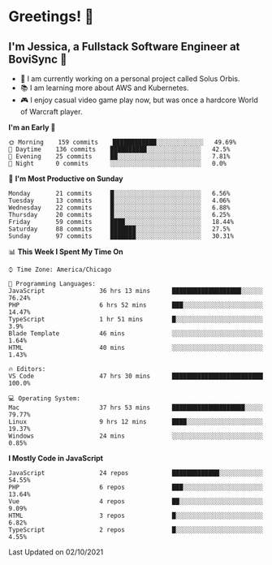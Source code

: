 # Greetings! 🧠

## I'm Jessica, a Fullstack Software Engineer at BoviSync 🐄

- 🌟 I am currently working on a personal project called Solus Orbis.
- 📚 I am learning more about AWS and Kubernetes.
- 🎮 I enjoy casual video game play now, but was once a hardcore World of Warcraft player.

<!--START_SECTION:waka-->
**I'm an Early 🐤** 

```text
🌞 Morning    159 commits    ████████████░░░░░░░░░░░░░   49.69% 
🌆 Daytime    136 commits    ██████████░░░░░░░░░░░░░░░   42.5% 
🌃 Evening    25 commits     ██░░░░░░░░░░░░░░░░░░░░░░░   7.81% 
🌙 Night      0 commits      ░░░░░░░░░░░░░░░░░░░░░░░░░   0.0%

```
📅 **I'm Most Productive on Sunday** 

```text
Monday       21 commits     █░░░░░░░░░░░░░░░░░░░░░░░░   6.56% 
Tuesday      13 commits     █░░░░░░░░░░░░░░░░░░░░░░░░   4.06% 
Wednesday    22 commits     █░░░░░░░░░░░░░░░░░░░░░░░░   6.88% 
Thursday     20 commits     █░░░░░░░░░░░░░░░░░░░░░░░░   6.25% 
Friday       59 commits     ████░░░░░░░░░░░░░░░░░░░░░   18.44% 
Saturday     88 commits     ███████░░░░░░░░░░░░░░░░░░   27.5% 
Sunday       97 commits     ███████░░░░░░░░░░░░░░░░░░   30.31%

```


📊 **This Week I Spent My Time On** 

```text
⌚︎ Time Zone: America/Chicago

💬 Programming Languages: 
JavaScript               36 hrs 13 mins      ███████████████████░░░░░░   76.24% 
PHP                      6 hrs 52 mins       ███░░░░░░░░░░░░░░░░░░░░░░   14.47% 
TypeScript               1 hr 51 mins        █░░░░░░░░░░░░░░░░░░░░░░░░   3.9% 
Blade Template           46 mins             ░░░░░░░░░░░░░░░░░░░░░░░░░   1.64% 
HTML                     40 mins             ░░░░░░░░░░░░░░░░░░░░░░░░░   1.43%

🔥 Editors: 
VS Code                  47 hrs 30 mins      █████████████████████████   100.0%

💻 Operating System: 
Mac                      37 hrs 53 mins      ████████████████████░░░░░   79.77% 
Linux                    9 hrs 12 mins       ████░░░░░░░░░░░░░░░░░░░░░   19.37% 
Windows                  24 mins             ░░░░░░░░░░░░░░░░░░░░░░░░░   0.85%

```

**I Mostly Code in JavaScript** 

```text
JavaScript               24 repos            █████████████░░░░░░░░░░░░   54.55% 
PHP                      6 repos             ███░░░░░░░░░░░░░░░░░░░░░░   13.64% 
Vue                      4 repos             ██░░░░░░░░░░░░░░░░░░░░░░░   9.09% 
HTML                     3 repos             █░░░░░░░░░░░░░░░░░░░░░░░░   6.82% 
TypeScript               2 repos             █░░░░░░░░░░░░░░░░░░░░░░░░   4.55%

```



 Last Updated on 02/10/2021
<!--END_SECTION:waka-->

<!--
**jessikuh/jessikuh** is a ✨ _special_ ✨ repository because its `README.md` (this file) appears on your GitHub profile.

Here are some ideas to get you started:

- 🔭 I’m currently working on ...
- 🌱 I’m currently learning ...
- 👯 I’m looking to collaborate on ...
- 🤔 I’m looking for help with ...
- 💬 Ask me about ...
- 📫 How to reach me: ...
- 😄 Pronouns: ...
- ⚡ Fun fact: ...
-->
